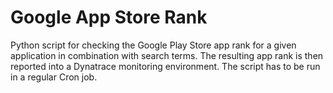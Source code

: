 # Google App Store Rank

Python script for checking the Google Play Store app rank for a given application in combination with search terms. 
The resulting app rank is then reported into a Dynatrace monitoring environment.
The script has to be run in a regular Cron job. 
